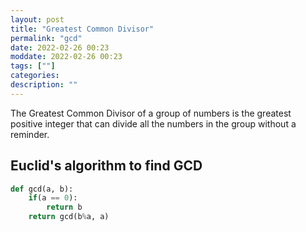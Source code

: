 ```yaml
---
layout: post
title: "Greatest Common Divisor"
permalink: "gcd"
date: 2022-02-26 00:23
moddate: 2022-02-26 00:23
tags: [""]
categories:
description: ""
---
```


The Greatest Common Divisor of a group of numbers is the greatest positive
integer that can divide all the numbers in the group without a reminder. 

## Euclid's algorithm to find GCD

```python
def gcd(a, b):
	if(a == 0):
		return b
	return gcd(b%a, a)
```
